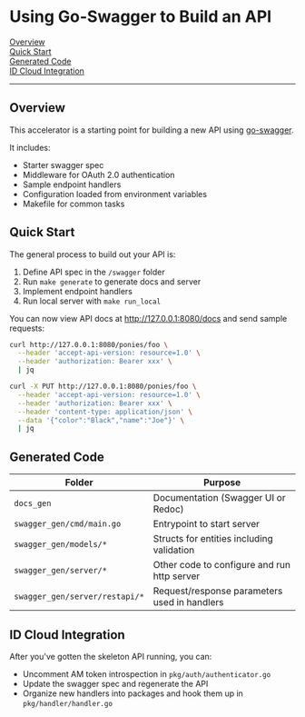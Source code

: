 # Using Go-Swagger to Build an API

[Overview](#overview)  
[Quick Start](#quick-start)  
[Generated Code](#generated-code)  
[ID Cloud Integration](#id-cloud-integration)

***

## Overview

This accelerator is a starting point for building a new API using [go-swagger](https://github.com/go-swagger/go-swagger).

It includes:

- Starter swagger spec
- Middleware for OAuth 2.0 authentication
- Sample endpoint handlers
- Configuration loaded from environment variables
- Makefile for common tasks

## Quick Start

The general process to build out your API is:

1. Define API spec in the `/swagger` folder
2. Run `make generate` to generate docs and server
3. Implement endpoint handlers
4. Run local server with `make run_local`

You can now view API docs at http://127.0.0.1:8080/docs and send sample requests:

```bash
curl http://127.0.0.1:8080/ponies/foo \
  --header 'accept-api-version: resource=1.0' \
  --header 'authorization: Bearer xxx' \
  | jq

curl -X PUT http://127.0.0.1:8080/ponies/foo \
  --header 'accept-api-version: resource=1.0' \
  --header 'authorization: Bearer xxx' \
  --header 'content-type: application/json' \
  --data '{"color":"Black","name":"Joe"}' \
  | jq
```

## Generated Code

| Folder                         | Purpose                                      |
| ------------------------------ | -------------------------------------------- |
| `docs_gen`                     | Documentation (Swagger UI or Redoc)          |
| `swagger_gen/cmd/main.go`      | Entrypoint to start server                   |
| `swagger_gen/models/*`         | Structs for entities including validation    |
| `swagger_gen/server/*`         | Other code to configure and run http server  |
| `swagger_gen/server/restapi/*` | Request/response parameters used in handlers |

## ID Cloud Integration

After you've gotten the skeleton API running, you can:

- Uncomment AM token introspection in `pkg/auth/authenticator.go`
- Update the swagger spec and regenerate the API
- Organize new handlers into packages and hook them up in `pkg/handler/handler.go`